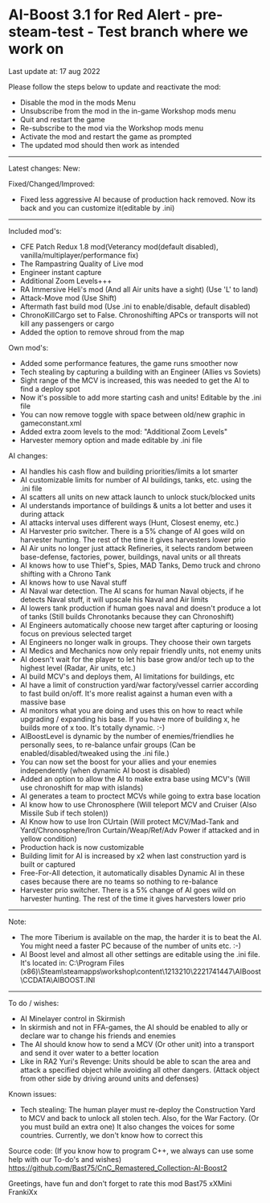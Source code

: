 # AI-Boost 3.1 for Red Alert - pre-steam-test - Test branch where we work on
Last update at: 17 aug 2022

Please follow the steps below to update and reactivate the mod:
- Disable the mod in the mods Menu
- Unsubscribe from the mod in the in-game Workshop mods menu
- Quit and restart the game
- Re-subscribe to the mod via the Workshop mods menu
- Activate the mod and restart the game as prompted
- The updated mod should then work as intended

--- 

Latest changes:
New:

Fixed/Changed/Improved:
- Fixed less aggressive AI because of production hack removed. Now its back and you can customize it(editable by .ini)

---

Included mod's:
- CFE Patch Redux 1.8 mod(Veterancy mod(default disabled), vanilla/multiplayer/performance fix)
- The Rampastring Quality of Live mod
- Engineer instant capture
- Additional Zoom Levels+++
- RA Immersive Heli's mod (And all Air units have a sight) (Use 'L' to land)
- Attack-Move mod (Use Shift)
- Aftermath fast build mod (Use .ini to enable/disable, default disabled)
- ChronoKillCargo set to False. Chronoshifting APCs or transports will not kill any passengers or cargo
- Added the option to remove shroud from the map

Own mod's:
- Added some performance features, the game runs smoother now
- Tech stealing by capturing a building with an Engineer (Allies vs Soviets)
- Sight range of the MCV is increased, this was needed to get the AI to find a deploy spot
- Now it's possible to add more starting cash and units! Editable by the .ini file
- You can now remove toggle with space between old/new graphic in gameconstant.xml
- Added extra zoom levels to the mod: "Additional Zoom Levels"
- Harvester memory option and made editable by .ini file

AI changes:
- AI handles his cash flow and building priorities/limits a lot smarter
- AI customizable limits for number of AI buildings, tanks, etc. using the .ini file
- AI scatters all units on new attack launch to unlock stuck/blocked units
- AI understands importance of buildings & units a lot better and uses it during attack
- AI attacks interval uses different ways (Hunt, Closest enemy, etc.)
- AI Harvester prio switcher. There is a 5% change of AI goes wild on harvester hunting. The rest of the time it gives harvesters lower prio
- AI Air units no longer just attack Refineries, it selects random between base-defense, factories, power, buildings, naval units or all threats
- AI knows how to use Thief's, Spies, MAD Tanks, Demo truck and chrono shifting with a Chrono Tank
- AI knows how to use Naval stuff
- AI Naval war detection. The AI scans for human Naval objects, if he detects Naval stuff, it will upscale his Naval and Air limits
- AI lowers tank production if human goes naval and doesn't produce a lot of tanks (Still builds Chronotanks because they can Chronoshift)
- AI Engineers automatically choose new target after capturing or loosing focus on previous selected target
- AI Engineers no longer walk in groups. They choose their own targets
- AI Medics and Mechanics now only repair friendly units, not enemy units
- AI doesn't wait for the player to let his base grow and/or tech up to the highest level (Radar, Air units, etc.)
- AI build MCV's and deploys them, AI limitations for buildings, etc
- AI have a limit of construction yard/war factory/vessel carrier according to fast build on/off. It's more realist against a human even with a massive base
- AI monitors what you are doing and uses this on how to react while upgrading / expanding his base. If you have more of building x, he builds more of x too. It's totally dynamic. :-)
- AIBoostLevel is dynamic by the number of enemies/friendlies he personally sees, to re-balance unfair groups (Can be enabled/disabled/tweaked using the .ini file.)
- You can now set the boost for your allies and your enemies independently (when dynamic AI boost is disabled)
- Added an option to allow the AI to make extra base using MCV's (Will use chronoshift for map with islands)
- AI generates a team to proctect MCVs while going to extra base location
- AI know how to use Chronosphere (Will teleport MCV and Cruiser (Also Missile Sub if tech stolen))
- AI Know how to use Iron CUrtain (Will protect MCV/Mad-Tank and Yard/Chronosphere/Iron Curtain/Weap/Ref/Adv Power if attacked and in yellow condition)
- Production hack is now customizable
- Building limit for AI is increased by x2 when last construction yard is built or captured
- Free-For-All detection, it automatically disables Dynamic AI in these cases because there are no teams so nothing to re-balance
- Harvester prio switcher. There is a 5% change of AI goes wild on harvester hunting. The rest of the time it gives harvesters lower prio

---

Note:
- The more Tiberium is available on the map, the harder it is to beat the AI. You might need a faster PC because of the number of units etc.  :-)
- AI Boost level and almost all other settings are editable using the .ini file. It's located in: C:\Program Files (x86)\Steam\steamapps\workshop\content\1213210\2221741447\AIBoost\CCDATA\AIBOOST.INI

---

To do / wishes:
- AI Minelayer control in Skirmish
- In skirmish and not in FFA-games, the AI should be enabled to ally or declare war to change his friends and enemies
- The AI should know how to send a MCV (Or other unit) into a transport and send it over water to a better location
- Like in RA2 Yuri's Revenge: Units should be able to scan the area and attack a specified object while avoiding all other dangers. (Attack object from other side by driving around units and defenses)

Known issues:
- Tech stealing:
The human player must re-deploy the Construction Yard to MCV and back to unlock all stolen tech. Also, for the War Factory. (Or you must build an extra one)
It also changes the voices for some countries. Currently, we don't know how to correct this

Source code: (If you know how to program C++, we always can use some help with our To-do's and wishes)
https://github.com/Bast75/CnC_Remastered_Collection-AI-Boost2


Greetings, have fun and don't forget to rate this mod
Bast75
xXMini FrankiXx
